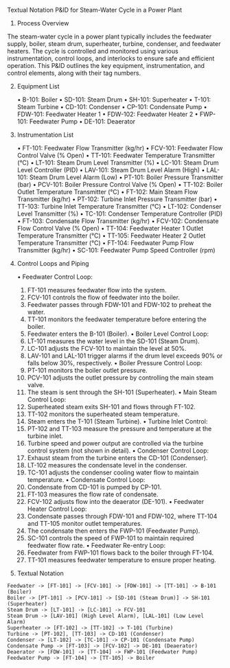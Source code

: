 Textual Notation P&ID for Steam-Water Cycle in a Power Plant

1. Process Overview

The steam-water cycle in a power plant typically includes the feedwater supply, boiler, steam drum, superheater, turbine, condenser, and feedwater heaters. The cycle is controlled and monitored using various instrumentation, control loops, and interlocks to ensure safe and efficient operation. This P&ID outlines the key equipment, instrumentation, and control elements, along with their tag numbers.

2. Equipment List

	•	B-101: Boiler
	•	SD-101: Steam Drum
	•	SH-101: Superheater
	•	T-101: Steam Turbine
	•	CD-101: Condenser
	•	CP-101: Condensate Pump
	•	FDW-101: Feedwater Heater 1
	•	FDW-102: Feedwater Heater 2
	•	FWP-101: Feedwater Pump
	•	DE-101: Deaerator

3. Instrumentation List

	•	FT-101: Feedwater Flow Transmitter (kg/hr)
	•	FCV-101: Feedwater Flow Control Valve (% Open)
	•	TT-101: Feedwater Temperature Transmitter (°C)
	•	LT-101: Steam Drum Level Transmitter (%)
	•	LC-101: Steam Drum Level Controller (PID)
	•	LAV-101: Steam Drum Level Alarm (High)
	•	LAL-101: Steam Drum Level Alarm (Low)
	•	PT-101: Boiler Pressure Transmitter (bar)
	•	PCV-101: Boiler Pressure Control Valve (% Open)
	•	TT-102: Boiler Outlet Temperature Transmitter (°C)
	•	FT-102: Main Steam Flow Transmitter (kg/hr)
	•	PT-102: Turbine Inlet Pressure Transmitter (bar)
	•	TT-103: Turbine Inlet Temperature Transmitter (°C)
	•	LT-102: Condenser Level Transmitter (%)
	•	TC-101: Condenser Temperature Controller (PID)
	•	FT-103: Condensate Flow Transmitter (kg/hr)
	•	FCV-102: Condensate Flow Control Valve (% Open)
	•	TT-104: Feedwater Heater 1 Outlet Temperature Transmitter (°C)
	•	TT-105: Feedwater Heater 2 Outlet Temperature Transmitter (°C)
	•	FT-104: Feedwater Pump Flow Transmitter (kg/hr)
	•	SC-101: Feedwater Pump Speed Controller (rpm)

4. Control Loops and Piping

	•	Feedwater Control Loop:
	1.	FT-101 measures feedwater flow into the system.
	2.	FCV-101 controls the flow of feedwater into the boiler.
	3.	Feedwater passes through FDW-101 and FDW-102 to preheat the water.
	4.	TT-101 monitors the feedwater temperature before entering the boiler.
	5.	Feedwater enters the B-101 (Boiler).
	•	Boiler Level Control Loop:
	1.	LT-101 measures the water level in the SD-101 (Steam Drum).
	2.	LC-101 adjusts the FCV-101 to maintain the level at 50%.
	3.	LAV-101 and LAL-101 trigger alarms if the drum level exceeds 90% or falls below 30%, respectively.
	•	Boiler Pressure Control Loop:
	1.	PT-101 monitors the boiler outlet pressure.
	2.	PCV-101 adjusts the outlet pressure by controlling the main steam valve.
	3.	The steam is sent through the SH-101 (Superheater).
	•	Main Steam Control Loop:
	1.	Superheated steam exits SH-101 and flows through FT-102.
	2.	TT-102 monitors the superheated steam temperature.
	3.	Steam enters the T-101 (Steam Turbine).
	•	Turbine Inlet Control:
	1.	PT-102 and TT-103 measure the pressure and temperature at the turbine inlet.
	2.	Turbine speed and power output are controlled via the turbine control system (not shown in detail).
	•	Condenser Control Loop:
	1.	Exhaust steam from the turbine enters the CD-101 (Condenser).
	2.	LT-102 measures the condensate level in the condenser.
	3.	TC-101 adjusts the condenser cooling water flow to maintain temperature.
	•	Condensate Control Loop:
	1.	Condensate from CD-101 is pumped by CP-101.
	2.	FT-103 measures the flow rate of condensate.
	3.	FCV-102 adjusts flow into the deaerator (DE-101).
	•	Feedwater Heater Control Loop:
	1.	Condensate passes through FDW-101 and FDW-102, where TT-104 and TT-105 monitor outlet temperatures.
	2.	The condensate then enters the FWP-101 (Feedwater Pump).
	3.	SC-101 controls the speed of FWP-101 to maintain required feedwater flow rate.
	•	Feedwater Re-entry Loop:
	1.	Feedwater from FWP-101 flows back to the boiler through FT-104.
	2.	TT-101 measures feedwater temperature to ensure proper heating.

  5. Textual Notation
  ```
Feedwater -> [FT-101] -> [FCV-101] -> [FDW-101] -> [TT-101] -> B-101 (Boiler)
Boiler -> [PT-101] -> [PCV-101] -> [SD-101 (Steam Drum)] -> SH-101 (Superheater)
Steam Drum -> [LT-101] -> [LC-101] -> FCV-101
Steam Drum -> [LAV-101] (High Level Alarm), [LAL-101] (Low Level Alarm)
Superheater -> [FT-102] -> [TT-102] -> T-101 (Turbine)
Turbine -> [PT-102], [TT-103] -> CD-101 (Condenser)
Condenser -> [LT-102] -> [TC-101] -> CP-101 (Condensate Pump)
Condensate Pump -> [FT-103] -> [FCV-102] -> DE-101 (Deaerator)
Deaerator -> [FDW-101] -> [TT-104] -> FWP-101 (Feedwater Pump)
Feedwater Pump -> [FT-104] -> [TT-105] -> Boiler
  ```
